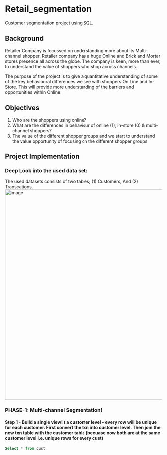 # Retail_segmentation
Customer segmentation project using SQL.


## Background

Retailer Company is focussed on understanding more about its Multi-channel shopper. Retailer company has a huge Online and Brick and Mortar stores presence all across the globe. The company is keen, more than ever, to understand the value of shoppers who shop across channels.

The purpose of the project is to give a quantitative understanding of some of the key behavioural differences we see with shoppers On Line and In-Store. This will provide more understanding of the barriers and opportunities within Online


## Objectives
1.	Who are the shoppers using online?
2.	What are the differences in behaviour of online (1), in-store (0) & multi-channel shoppers?
3.	The value of the different shopper groups and we start to understand the value opportunity of focusing on the different shopper groups


## Project Implementation
### Deep Look into the used data set:
The used datasets consists of two tables; (1) Customers, And (2) Transcations. 
   <img width="675" alt="image" src="https://user-images.githubusercontent.com/49054741/152719909-79e82f0c-7215-4d7e-a499-e81c15699dd3.png">


### PHASE-1: Multi-channel Segmentation!
#### Step 1 - Build a single view! t a customer level - every row will be unique for each customer.  First convert the txn into customer level. Then join the new txn table with the customer table (becuase now both are at the same customer level i.e. unique rows for every cust)
 ```sql
 Select * from cust
 ```
